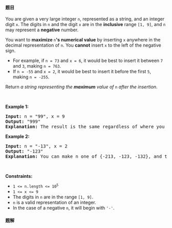 #### 题目
<p>You are given a very large integer <code>n</code>, represented as a string,​​​​​​ and an integer digit <code>x</code>. The digits in <code>n</code> and the digit <code>x</code> are in the <strong>inclusive</strong> range <code>[1, 9]</code>, and <code>n</code> may represent a <b>negative</b> number.</p>

<p>You want to <strong>maximize </strong><code>n</code><strong>&#39;s numerical value</strong> by inserting <code>x</code> anywhere in the decimal representation of <code>n</code>​​​​​​. You <strong>cannot</strong> insert <code>x</code> to the left of the negative sign.</p>

<ul>
	<li>For example, if <code>n = 73</code> and <code>x = 6</code>, it would be best to insert it between <code>7</code> and <code>3</code>, making <code>n = 763</code>.</li>
	<li>If <code>n = -55</code> and <code>x = 2</code>, it would be best to insert it before the first <code>5</code>, making <code>n = -255</code>.</li>
</ul>

<p>Return <em>a string representing the <strong>maximum</strong> value of </em><code>n</code><em>​​​​​​ after the insertion</em>.</p>

<p>&nbsp;</p>
<p><strong class="example">Example 1:</strong></p>

<pre>
<strong>Input:</strong> n = &quot;99&quot;, x = 9
<strong>Output:</strong> &quot;999&quot;
<strong>Explanation:</strong> The result is the same regardless of where you insert 9.
</pre>

<p><strong class="example">Example 2:</strong></p>

<pre>
<strong>Input:</strong> n = &quot;-13&quot;, x = 2
<strong>Output:</strong> &quot;-123&quot;
<strong>Explanation:</strong> You can make n one of {-213, -123, -132}, and the largest of those three is -123.
</pre>

<p>&nbsp;</p>
<p><strong>Constraints:</strong></p>

<ul>
	<li><code>1 &lt;= n.length &lt;= 10<sup>5</sup></code></li>
	<li><code>1 &lt;= x &lt;= 9</code></li>
	<li>The digits in <code>n</code>​​​ are in the range <code>[1, 9]</code>.</li>
	<li><code>n</code> is a valid representation of an integer.</li>
	<li>In the case of a negative <code>n</code>,​​​​​​ it will begin with <code>&#39;-&#39;</code>.</li>
</ul>


 #### 题解